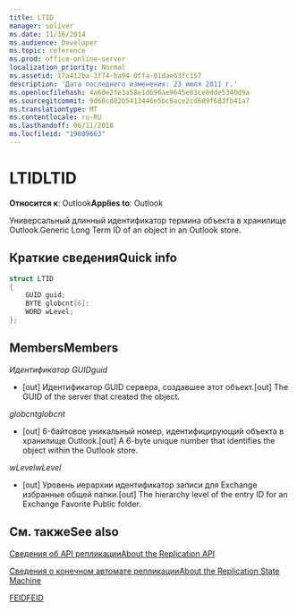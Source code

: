 ```yaml
---
title: LTID
manager: soliver
ms.date: 11/16/2014
ms.audience: Developer
ms.topic: reference
ms.prod: office-online-server
localization_priority: Normal
ms.assetid: 17a412ba-3f74-ba94-0ffa-01dae63fc157
description: 'Дата последнего изменения: 23 июля 2011 г.'
ms.openlocfilehash: 4a60e2fe3a58e1d696ae9645e03ce8dde5340d9a
ms.sourcegitcommit: 9d60cd82b5413446e5bc8ace2cd689f683fb41a7
ms.translationtype: MT
ms.contentlocale: ru-RU
ms.lasthandoff: 06/11/2018
ms.locfileid: "19809663"
---
```

# <a name="ltid"></a><span data-ttu-id="56bcf-103">LTID</span><span class="sxs-lookup"><span data-stu-id="56bcf-103">LTID</span></span>

  
  
<span data-ttu-id="56bcf-104">**Относится к**: Outlook</span><span class="sxs-lookup"><span data-stu-id="56bcf-104">**Applies to**: Outlook</span></span> 
  
<span data-ttu-id="56bcf-105">Универсальный длинный идентификатор термина объекта в хранилище Outlook.</span><span class="sxs-lookup"><span data-stu-id="56bcf-105">Generic Long Term ID of an object in an Outlook store.</span></span>
  
## <a name="quick-info"></a><span data-ttu-id="56bcf-106">Краткие сведения</span><span class="sxs-lookup"><span data-stu-id="56bcf-106">Quick info</span></span>

```cpp
struct LTID 
{ 
    GUID guid; 
    BYTE globcnt[6]; 
    WORD wLevel; 
};
```

## <a name="members"></a><span data-ttu-id="56bcf-107">Members</span><span class="sxs-lookup"><span data-stu-id="56bcf-107">Members</span></span>

 <span data-ttu-id="56bcf-108">_Идентификатор GUID_</span><span class="sxs-lookup"><span data-stu-id="56bcf-108">_guid_</span></span>
  
- <span data-ttu-id="56bcf-109">[out] Идентификатор GUID сервера, создавшее этот объект.</span><span class="sxs-lookup"><span data-stu-id="56bcf-109">[out] The GUID of the server that created the object.</span></span>
    
 <span data-ttu-id="56bcf-110">_globcnt_</span><span class="sxs-lookup"><span data-stu-id="56bcf-110">_globcnt_</span></span>
  
- <span data-ttu-id="56bcf-111">[out] 6-байтовое уникальный номер, идентифицирующий объекта в хранилище Outlook.</span><span class="sxs-lookup"><span data-stu-id="56bcf-111">[out] A 6-byte unique number that identifies the object within the Outlook store.</span></span>
    
 <span data-ttu-id="56bcf-112">_wLevel_</span><span class="sxs-lookup"><span data-stu-id="56bcf-112">_wLevel_</span></span>
  
- <span data-ttu-id="56bcf-113">[out] Уровень иерархии идентификатор записи для Exchange избранные общей папки.</span><span class="sxs-lookup"><span data-stu-id="56bcf-113">[out] The hierarchy level of the entry ID for an Exchange Favorite Public folder.</span></span>
    
## <a name="see-also"></a><span data-ttu-id="56bcf-114">См. также</span><span class="sxs-lookup"><span data-stu-id="56bcf-114">See also</span></span>



[<span data-ttu-id="56bcf-115">Сведения об API репликации</span><span class="sxs-lookup"><span data-stu-id="56bcf-115">About the Replication API</span></span>](about-the-replication-api.md)
  
[<span data-ttu-id="56bcf-116">Сведения о конечном автомате репликации</span><span class="sxs-lookup"><span data-stu-id="56bcf-116">About the Replication State Machine</span></span>](about-the-replication-state-machine.md)
  
[<span data-ttu-id="56bcf-117">FEID</span><span class="sxs-lookup"><span data-stu-id="56bcf-117">FEID</span></span>](feid.md)

